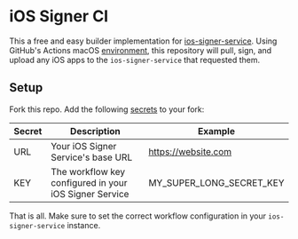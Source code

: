 # iOS Signer CI

This a free and easy builder implementation for [ios-signer-service](https://github.com/SignTools/ios-signer-service).
Using GitHub's Actions macOS [environment](https://docs.github.com/en/actions/reference/specifications-for-github-hosted-runners), this repository will pull, sign, and upload any iOS apps to the `ios-signer-service` that requested them.

## Setup

Fork this repo. Add the following [secrets](https://docs.github.com/en/actions/reference/encrypted-secrets) to your fork:

| Secret | Description                                            | Example                  |
| ------ | ------------------------------------------------------ | ------------------------ |
| URL    | Your iOS Signer Service's base URL                     | https://website.com      |
| KEY    | The workflow key configured in your iOS Signer Service | MY_SUPER_LONG_SECRET_KEY |

That is all. Make sure to set the correct workflow configuration in your `ios-signer-service` instance.

